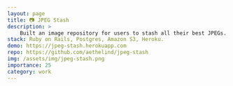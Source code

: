 ```yaml
---
layout: page
title: 📷 JPEG Stash
description: >
    Built an image repository for users to stash all their best JPEGs. Supports user account creation and image uploads. Supported by a test suite built with Capybara and Selenium on github actions. Live demo deployed to Heroku.
stack: Ruby on Rails, Postgres, Amazon S3, Heroku.
demo: https://jpeg-stash.herokuapp.com
repo: https://github.com/aethelind/jpeg-stash
img: /assets/img/jpeg-stash.png
importance: 25
category: work
---
```


